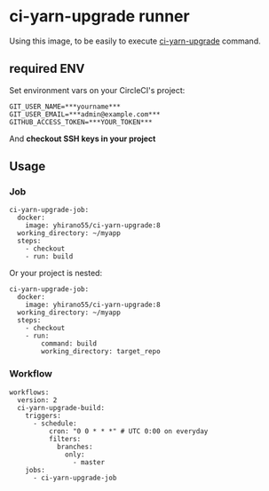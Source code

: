 # ci-yarn-upgrade runner

Using this image, to be easily to execute [ci-yarn-upgrade](https://github.com/taichi/ci-yarn-upgrade) command.

## required ENV

Set environment vars on your CircleCI's project:

```
GIT_USER_NAME=***yourname***
GIT_USER_EMAIL=***admin@example.com***
GITHUB_ACCESS_TOKEN=***YOUR_TOKEN***
```

And **checkout SSH keys in your project**

## Usage

### Job

```
ci-yarn-upgrade-job:
  docker:
    image: yhirano55/ci-yarn-upgrade:8
  working_directory: ~/myapp
  steps:
    - checkout
    - run: build
```

Or your project is nested:
```
ci-yarn-upgrade-job:
  docker:
    image: yhirano55/ci-yarn-upgrade:8
  working_directory: ~/myapp
  steps:
    - checkout
    - run:
        command: build
        working_directory: target_repo
```

### Workflow

```
workflows:
  version: 2
  ci-yarn-upgrade-build:
    triggers:
      - schedule:
          cron: "0 0 * * *" # UTC 0:00 on everyday
          filters:
            branches:
              only:
                - master
    jobs:
      - ci-yarn-upgrade-job
```
